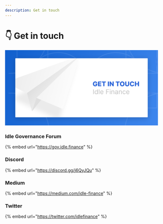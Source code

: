 ```yaml
---
description: Get in touch
---
```


# 👇 Get in touch

![](<../../../.gitbook/assets/Idle Finance - Docs GIT.png>)

### Idle Governance Forum

{% embed url="https://gov.idle.finance" %}

### Discord

{% embed url="https://discord.gg/j6QyJQu" %}

### Medium

{% embed url="https://medium.com/idle-finance" %}

### Twitter

{% embed url="https://twitter.com/idlefinance" %}
